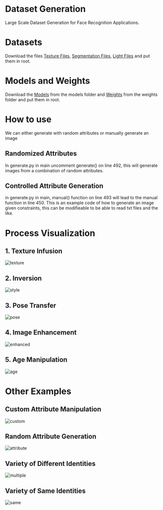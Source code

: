 # Dataset Generation
Large Scale Dataset Generation for Face Recognition Applications.

# Datasets
Download the files [Texture Files](), [Segmentation Files](), [Light Files]() and put them in root.

# Models and Weights
Download the [Models]() from the models folder and [Weights]() from the weights folder and put them in root.

# How to use
We can either generate with random attributes or manually generate an image

## Randomized Attributes
In generate.py in main uncomment generate() on line 492, this will generate images from a combination of random attributes.

## Controlled Attribute Generation
in generate.py in main, manual() function on line 493 will lead to the manual function in line 450. This is an example code of how to generate an image given constraints, this can be modifieable to be able to read txt files and the like.

# Process Visualization
## 1. Texture Infusion
![texture](/test/textured.jpg)

## 2. Inversion
![style](/test/style.jpg)

## 3. Pose Transfer
![pose](/test/pose.jpg)

## 4. Image Enhancement
![enhanced](/test/enhanced.jpg)

## 5. Age Manipulation
![age](/test/age.jpg)

# Other Examples
## Custom Attribute Manipulation
![custom](/test/customized.png)

## Random Attribute Generation
![attribute](/test/attributes.png)

## Variety of Different Identities
![multiple](/test/multiple.png)

## Variety of Same Identities
![same](/test/one.png)
